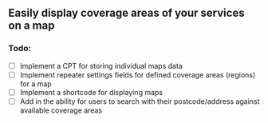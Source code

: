 ## Easily display coverage areas of your services on a map

### Todo:

- [ ] Implement a CPT for storing individual maps data
- [ ] Implement repeater settings fields for defined coverage areas (regions) for a map
- [ ] Implement a shortcode for displaying maps
- [ ] Add in the ability for users to search with their postcode/address against available coverage areas
